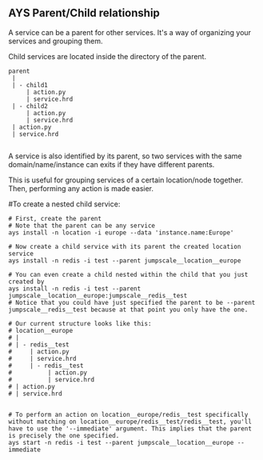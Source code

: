 AYS Parent/Child relationship
-------------------------------

A service can be a parent for other services. It's a way of organizing your services and grouping them.

Child services are located inside the directory of the parent.
```
parent
 |
 | - child1
     | action.py
     | service.hrd
 | - child2
     | action.py
     | service.hrd
 | action.py
 | service.hrd
 
```

A service is also identified by its parent, so two services with the same domain/name/instance can exits if they have different parents.

This is useful for grouping services of a certain location/node together. Then, performing any action is made easier.

#To create a nested child service:
```
# First, create the parent
# Note that the parent can be any service
ays install -n location -i europe --data 'instance.name:Europe'

# Now create a child service with its parent the created location service
ays install -n redis -i test --parent jumpscale__location__europe

# You can even create a child nested within the child that you just created by
ays install -n redis -i test --parent jumpscale__location__europe:jumpscale__redis__test
# Notice that you could have just specified the parent to be --parent jumpscale__redis__test because at that point you only have the one.

# Our current structure looks like this:
# location__europe
# |
# | - redis__test
#     | action.py
#     | service.hrd
#     | - redis__test
#          | action.py
#          | service.hrd
# | action.py
# | service.hrd


# To perform an action on location__europe/redis__test specifically without matching on location__europe/redis__test/redis__test, you'll have to use the '--immediate' argument. This implies that the parent is precisely the one specified.
ays start -n redis -i test --parent jumpscale__location__europe --immediate

```

